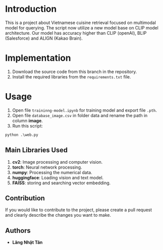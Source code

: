 # Introduction
This is a project about Vietnamese cuisine retrieval focused on multimodal model for querying. The script now utilize a new model base on CLIP model architecture. Our model has accuracy higher than CLIP (openAI), BLIP (Salesforce) and ALIGN (Kakao Brain).
# Implementation
1. Download the source code from this branch in the repository.
2. Install the required libraries from the `requirements.txt` file.
# Usage
1. Open file `traininng-model.ipynb` for training model and export file `.pth`.
2. Open file `database_image.csv` in folder data and rename the path in column **image**.
3. Run this script:
```python
python .\web.py
```
## Main Libraries Used
1. **cv2**: Image processing and computer vision.
2. **torch**: Neural network processing.
3. **numpy**: Processing the numerical data.
4. **huggingface**: Loading vision and text model.
5. **FAISS**: storing and searching vector embedding.
## Contribution
If you would like to contribute to the project, please create a pull request and clearly describe the changes you want to make.

## Authors
- **Lăng Nhật Tân**
